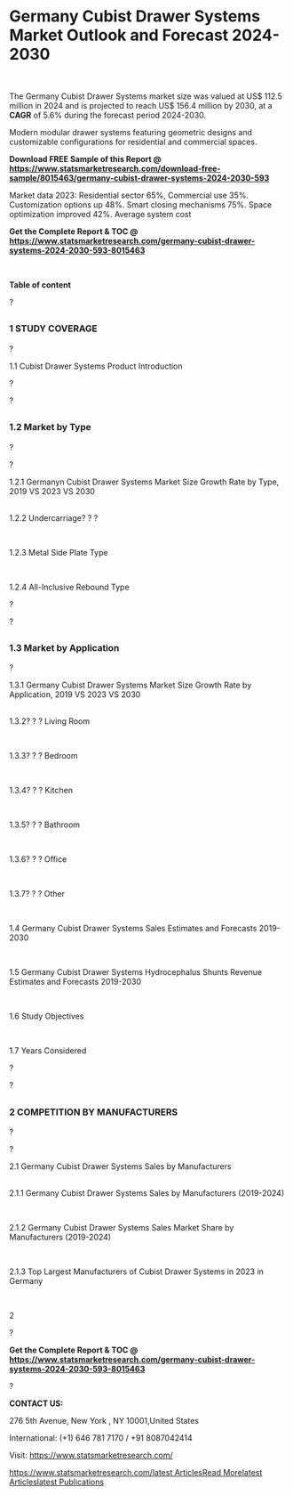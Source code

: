 <h1>Germany Cubist Drawer Systems Market Outlook and Forecast 2024-2030</h1><br/><p>The Germany Cubist Drawer Systems market size was valued at US$ 112.5 million in 2024 and is projected to reach US$ 156.4 million by 2030, at a <strong>CAGR</strong> of 5.6% during the forecast period 2024-2030.</p>
 
 
 
 <p>Modern modular drawer systems featuring geometric designs and customizable configurations for residential and commercial spaces.</p>
 
 
 
 <p><strong>Download FREE Sample of this Report @ <a href="https://www.statsmarketresearch.com/download-free-sample/8015463/germany-cubist-drawer-systems-2024-2030-593">https://www.statsmarketresearch.com/download-free-sample/8015463/germany-cubist-drawer-systems-2024-2030-593</a></strong></p>
 
 
 
 <p>Market data 2023: Residential sector 65%, Commercial use 35%. Customization options up 48%. Smart closing mechanisms 75%. Space optimization improved 42%. Average system cost</p>
 
 
 
 <div><b>Get the Complete Report & TOC @ <a href="https://www.statsmarketresearch.com/germany-cubist-drawer-systems-2024-2030-593-8015463">https://www.statsmarketresearch.com/germany-cubist-drawer-systems-2024-2030-593-8015463</a></b></div>
 
 
 
 <p><br />
 
 <b>Table of content</b></p>
 
 
 
 <p>? </p>
 
 
 
 <h2><span style="font-size:16px"><strong>1 STUDY COVERAGE</strong></span></h2>
 
 
 
 <p>? </p>
 
 
 
 <p>1.1 Cubist Drawer Systems Product Introduction</p>
 
 
 
 <p>? </p>
 
 
 
 <p>? </p>
 
 
 
 <h2><span style="font-size:16px"><strong>1.2 Market by Type</strong></span></h2>
 
 
 
 <p>? </p>
 
 
 
 <p>? </p>
 
 
 
 <p>1.2.1 Germanyn Cubist Drawer Systems Market Size Growth Rate by Type, 2019 VS 2023 VS 2030<br />
 
 <br />
 
 1.2.2 Undercarriage? ? ? <br />
 
 <br />
 
 1.2.3 Metal Side Plate Type<br />
 
 <br />
 
 1.2.4 All-Inclusive Rebound Type<br />
 
 ? </p>
 
 
 
 <p>? </p>
 
 
 
 <h2><span style="font-size:16px"><strong>1.3 Market by Application</strong></span></h2>
 
 
 
 <p>? </p>
 
 
 
 <p>1.3.1 Germany Cubist Drawer Systems Market Size Growth Rate by Application, 2019 VS 2023 VS 2030<br />
 
 <br />
 
 1.3.2? ? ? Living Room<br />
 
 <br />
 
 1.3.3? ? ? Bedroom<br />
 
 <br />
 
 1.3.4? ? ? Kitchen<br />
 
 <br />
 
 1.3.5? ? ? Bathroom<br />
 
 <br />
 
 1.3.6? ? ? Office<br />
 
 <br />
 
 1.3.7? ? ? Other<br />
 
 <br />
 
 1.4 Germany Cubist Drawer Systems Sales Estimates and Forecasts 2019-2030<br />
 
 <br />
 
 1.5 Germany Cubist Drawer Systems Hydrocephalus Shunts Revenue Estimates and Forecasts 2019-2030<br />
 
 <br />
 
 1.6 Study Objectives<br />
 
 <br />
 
 1.7 Years Considered</p>
 
 
 
 <p>? </p>
 
 
 
 <p>? </p>
 
 
 
 <h2><span style="font-size:16px"><strong>2 COMPETITION BY MANUFACTURERS</strong></span></h2>
 
 
 
 <p>? </p>
 
 
 
 <p>? </p>
 
 
 
 <p>2.1 Germany Cubist Drawer Systems Sales by Manufacturers<br />
 
 <br />
 
 2.1.1 Germany Cubist Drawer Systems Sales by Manufacturers (2019-2024)<br />
 
 <br />
 
 2.1.2 Germany Cubist Drawer Systems Sales Market Share by Manufacturers (2019-2024)<br />
 
 <br />
 
 2.1.3 Top Largest Manufacturers of Cubist Drawer Systems in 2023 in Germany<br />
 
 <br />
 
 2</p>
 
 
 
 <p>? </p>
 
 
 
 <div><b>Get the Complete Report & TOC @ <a href="https://www.statsmarketresearch.com/germany-cubist-drawer-systems-2024-2030-593-8015463">https://www.statsmarketresearch.com/germany-cubist-drawer-systems-2024-2030-593-8015463</a></b></div>
 
 
 
 <p>? </p>
 
 
 
 <p><b>CONTACT US:</b><br />
 
 276 5th Avenue, New York , NY 10001,United States<br />
 
 International: (+1) 646 781 7170 / +91 8087042414<br />
 
 Visit: <a href="https://www.statsmarketresearch.com/">https://www.statsmarketresearch.com/</a><br />
 
 <a href="https://gyeongbokgung.com">https://www.statsmarketresearch.com/</a><a href="https://hallyeomaritime.com">latest Articles</a><a href="https://jingwansa.com">Read More</a><a href="https://nguoiviet.jp/">latest Articles</a><a href="https://www.intelmarketresearch.com/">latest Publications</a></p>